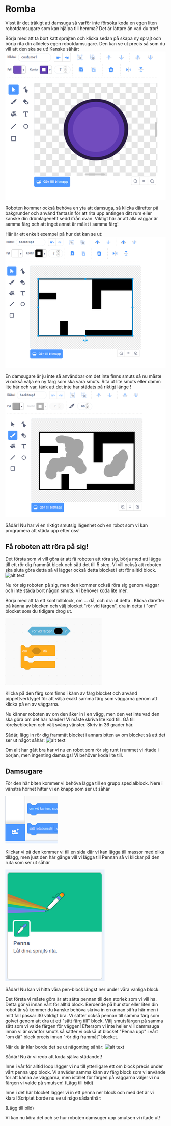 # Romba

Visst är det tråkigt att damsuga så varför inte försöka koda en egen liten robotdamsugare som kan hjälpa till hemma? 
Det är lättare än vad du tror! 

Börja med att ta bort katt sprajten och klicka sedan på skapa ny sprajt och börja rita din alldeles egen robotdamsugare. Den kan se ut precis så som du vill att den ska se ut! Kanske såhär:
![alt text](https://github.com/Kodcentrum/Scratchuppgifter-v3/blob/master/Robot_ai_block/dammsugare.png)


Roboten kommer också behöva en yta att damsuga, så klicka därefter på bakgrunder och använd fantasin för att rita upp antingen ditt rum eller kanske din drömlägeneht sedd ifrån ovan.
Viktigt här är att alla väggar är samma färg och att inget annat är målat i samma färg!

Här är ett enkelt exempel på hur det kan se ut: 
![alt text](https://github.com/Kodcentrum/Scratchuppgifter-v3/blob/master/Robot_ai_block/rum.png)


En damsugare är ju inte så användbar om det inte finns smuts så nu måste vi också välja en ny färg som ska vara smuts. Rita ut lite smuts eller damm lite här och var, tänk att det inte har städats på riktigt länge !
![alt text](https://github.com/Kodcentrum/Scratchuppgifter-v3/blob/master/Robot_ai_block/rummedSmuts.png)


Sådär! Nu har vi en riktigt smutsig lägenhet och en robot som vi kan programera att städa upp efter oss! 

## Få roboten att röra på sig!

Det första som vi vill göra är att få roboten att röra sig, börja med att lägga till ett rör dig frammåt block och sätt det till 5 steg. Vi vill också att roboten ska sluta göra detta så vi lägger också detta blocket i ett för alltid block. 
![alt text](https://github.com/Kodcentrum/Scratchuppgifter-v3/blob/master/Robot_ai_block/rörSigFram.png)

Nu rör sig roboten på sig, men den kommer också röra sig genom väggar och inte städa bort någon smuts. Vi behöver koda lite mer. 

Börja med att ta ett kontrollblock, om ... då, och dra ut detta . Klicka därefter på känna av blocken och välj blocket "rör vid färgen", dra in detta i "om" blocket som du tidigare drog ut.

![alt text](https://github.com/Kodcentrum/Scratchuppgifter-v3/blob/master/Robot_ai_block/rörVidFärg.png)


Klicka på den färg som finns i känn av färg blocket och använd pippettverktyget för att välja exakt samma färg som väggarna genom att klicka på en av väggarna.

Nu känner roboten av om den åker in i en vägg, men den vet inte vad den ska göra om det här händer! Vi måste skriva lite kod till. Gå till rörelseblocken och välj sväng vänster. Skriv in 36 grader här.

Sådär, lägg in rör dig frammåt blocket i annars biten av om blocket så att det ser ut något såhär: 
![alt text](https://github.com/Kodcentrum/Scratchuppgifter-v3/blob/master/Robot_ai_block/rörelseKlar.png)


Om allt har gått bra har vi nu en robot som rör sig runt i rummet vi ritade i början, men ingenting damsugs! Vi behöver koda lite till.

## Damsugare

För den här biten kommer vi behöva lägga till en grupp specialblock. Nere i vänstra hörnet hittar vi en knapp som ser ut såhär 

![alt text](https://github.com/Kodcentrum/Scratchuppgifter-v3/blob/master/Robot_ai_block/laggtillBlock.png)

Klickar vi på den kommer vi till en sida där vi kan lägga till massor med olika tillägg, men just den här gånge vill vi lägga till Pennan så vi klickar på den ruta som ser ut såhär 

![alt text](https://github.com/Kodcentrum/Scratchuppgifter-v3/blob/master/Robot_ai_block/pennaBlock.png)

Sådär! Nu kan vi hitta våra pen-block längst ner under våra vanliga block. 

Det första vi måste göra är att sätta pennan till den storlek som vi vill ha. Detta gör vi innan vårt för alltid block. Beroende på hur stor eller liten din robot är så kommer du kanske behöva skriva in en annan siffra här men i mitt fall passar 30 väldigt bra. Vi sätter också pennan till samma färg som golvet genom att dra ut ett "sätt färg till" block. Välj smutsfärgen på samma sätt som vi valde färgen för väggen!
Eftersom vi inte heller vill dammsuga innan vi är ovanför smuts så sätter vi också ut blocket "Penna upp" i vårt "om då" block precis innan "rör dig frammåt" blocket.

När du är klar borde det se ut någonting såhär:
![alt text](https://github.com/Kodcentrum/Scratchuppgifter-v3/blob/master/Robot_ai_block/s.png)




Sådär! Nu är vi redo att koda själva städandet!

Inne i vår för alltid loop lägger vi nu till ytterligare ett om block precis under vårt penna upp block. Vi anväder samma känn av färg block som vi använde för att känna av väggarna, men istället för färgen på väggarna väljer vi nu färgen vi valde på smutsen!
(Lägg till bild)

Inne i det här blocket lägger vi in ett penna ner block och med det är vi klara! Scriptet borde nu se ut någo sådanthär:

(Lägg till bild)

Vi kan nu köra det och se hur roboten damsuger upp smutsen vi ritade ut! 
